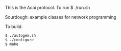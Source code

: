 This is the Acai protocol. 
To run $ ./run.sh 

Sourdough: example classes for network programming

To build:

	$ ./autogen.sh
	$ ./configure
	$ make
